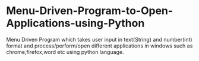 # Menu-Driven-Program-to-Open-Applications-using-Python
Menu Driven Program which takes user input in text(String) and number(int) format and process/perform/open different applications in windows such as chrome,firefox,word etc using python language.

